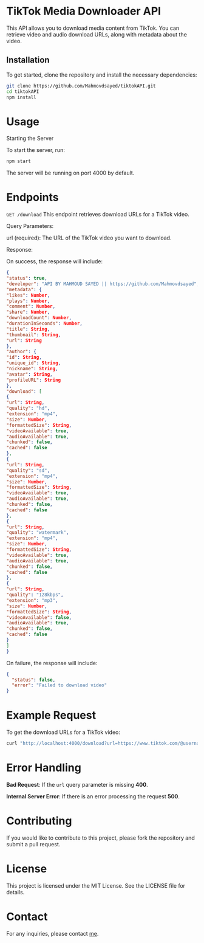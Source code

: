 # TikTok Media Downloader API

This API allows you to download media content from TikTok. You can retrieve video and audio download URLs, along with metadata about the video.

## Installation

To get started, clone the repository and install the necessary dependencies:

```bash
git clone https://github.com/Mahmovdsayed/tiktokAPI.git
cd tiktokAPI
npm install
```

# Usage

Starting the Server

To start the server, run:

```bash
npm start
```

The server will be running on port 4000 by default.

# Endpoints

`GET /download`
This endpoint retrieves download URLs for a TikTok video.

Query Parameters:

url (required): The URL of the TikTok video you want to download.

Response:

On success, the response will include:

```json
{
"status": true,
"developer": "API BY MAHMOUD SAYED || https://github.com/Mahmovdsayed",
"metadata": {
"likes": Number,
"plays": Number,
"comment": Number,
"share": Number,
"downloadCount": Number,
"durationInSeconds": Number,
"title": String,
"thumbnail": String,
"url": String
},
"author": {
"id": String,
"unique_id": String,
"nickname": String,
"avatar": String,
"profileURL": String
},
"download": [
{
"url": String,
"quality": "hd",
"extension": "mp4",
"size": Number,
"formattedSize": String,
"videoAvailable": true,
"audioAvailable": true,
"chunked": false,
"cached": false
},
{
"url": String,
"quality": "sd",
"extension": "mp4",
"size": Number,
"formattedSize": String,
"videoAvailable": true,
"audioAvailable": true,
"chunked": false,
"cached": false
},
{
"url": String,
"quality": "watermark",
"extension": "mp4",
"size": Number,
"formattedSize": String,
"videoAvailable": true,
"audioAvailable": true,
"chunked": false,
"cached": false
},
{
"url": String,
"quality": "128kbps",
"extension": "mp3",
"size": Number,
"formattedSize": String,
"videoAvailable": false,
"audioAvailable": true,
"chunked": false,
"cached": false
}
]
}
```

On failure, the response will include:

```json
{
  "status": false,
  "error": "Failed to download video"
}
```
# Example Request

To get the download URLs for a TikTok video:

```bash
curl "http://localhost:4000/download?url=https://www.tiktok.com/@username/video/1234567890"
```

# Error Handling

**Bad Request**: If the `url` query parameter is missing **400**.

**Internal Server Error**: If there is an error processing the request **500**.

# Contributing

If you would like to contribute to this project, please fork the repository and submit a pull request.

# License

This project is licensed under the MIT License. See the LICENSE file for details.

# Contact

For any inquiries, please contact [me](https://www.instagram.com/mahmoudsaayed).


